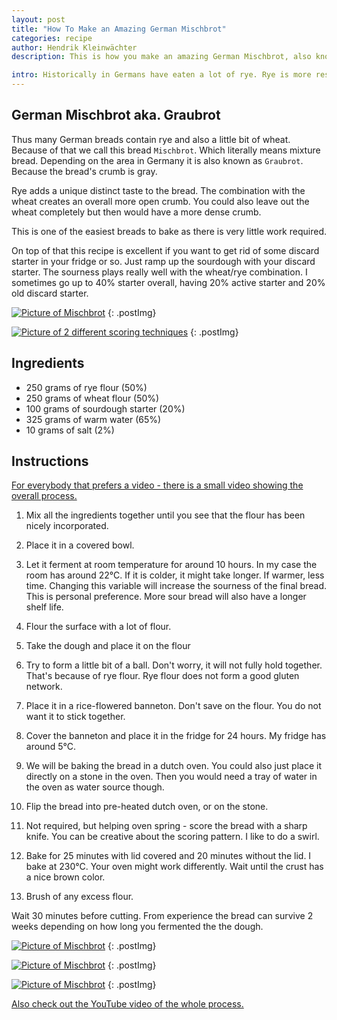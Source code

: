 ```yaml
---
layout: post
title: "How To Make an Amazing German Mischbrot"
categories: recipe
author: Hendrik Kleinwächter
description: This is how you make an amazing German Mischbrot, also known as Graubrot.

intro: Historically in Germans have eaten a lot of rye. Rye is more resistant to cold and yields better crop with the German climate. Rye is planted in September/October and then survives the winter. It can resist temperatures of up to -25°C.
---
```


## German Mischbrot aka. Graubrot

Thus many German breads contain rye and also a little bit of wheat. Because
of that we call this bread `Mischbrot`. Which literally means mixture bread.
Depending on the area in Germany it is also known as `Graubrot`. Because the bread's crumb
is gray.

Rye adds a unique distinct taste to the bread. The combination with the wheat creates
an overall more open crumb. You could also leave out the wheat completely
but then would have a more dense crumb.

This is one of the easiest breads to bake as there is very little work required.

On top of that this recipe is excellent if you want to get rid of some discard
starter in your fridge or so. Just ramp up the sourdough with your discard starter.
The sourness plays really well with the wheat/rye combination. I sometimes go up
to 40% starter overall, having 20% active starter and 20% old discard starter.

<!-- <div><img src="/assets/images/recipes/mischbrot-1.jpg" alt="Picture of Mischbrot"></div>
<div><img src="/assets/images/recipes/mischbrot-2.jpg" alt="Picture of 2 different scoring techniques"></div> -->

[![Picture of Mischbrot](/assets/images/recipes/mischbrot-1.jpg)](/assets/images/recipes/mischbrot-1.jpg)
{: .postImg}

[![Picture of 2 different scoring techniques](/assets/images/recipes/mischbrot-2.jpg)](/assets/images/recipes/mischbrot-2.jpg)
{: .postImg}

## Ingredients

- 250 grams of rye flour (50%)
- 250 grams of wheat flour (50%)
- 100 grams of sourdough starter (20%)
- 325 grams of warm water (65%)
- 10 grams of salt (2%)

## Instructions

[For everybody that prefers a video - there is a small video showing the overall process.](https://youtu.be/l9g4AI_z3uY)

1. Mix all the ingredients together until you see that the flour has been nicely incorporated.

2. Place it in a covered bowl.

3. Let it ferment at room temperature for around 10 hours. In my case
   the room has around 22°C. If it is colder, it might take longer.
   If warmer, less time. Changing this variable will increase the sourness of the
   final bread. This is personal preference. More sour bread will also have a
   longer shelf life.

4. Flour the surface with a lot of flour.

5. Take the dough and place it on the flour

6. Try to form a little bit of a ball. Don't worry, it will not fully hold
   together. That's because of rye flour. Rye flour does not form a good gluten
   network.

7. Place it in a rice-flowered banneton. Don't save on the flour. You do not
   want it to stick together.

8. Cover the banneton and place it in the fridge for 24 hours. My fridge has
   around 5°C.

9. We will be baking the bread in a dutch oven. You could also just place it
   directly on a stone in the oven. Then you would need a tray of water in the
   oven as water source though.

10. Flip the bread into pre-heated dutch oven, or on the stone.

11. Not required, but helping oven spring - score the bread with a sharp knife.
    You can be creative about the scoring pattern. I like to do a swirl.

12. Bake for 25 minutes with lid covered and 20 minutes without the lid.
    I bake at 230°C. Your oven might work differently. Wait until the crust has a
    nice brown color.

13. Brush of any excess flour.

Wait 30 minutes before cutting. From experience the bread can survive 2 weeks
depending on how long you fermented the the dough.

<!-- <div><img src="/assets/images/recipes/mischbrot-3.jpg" alt="Picture of Mischbrot"></div> -->
<!-- <div><img src="/assets/images/recipes/mischbrot-4.jpg" alt="Picture of Mischbrot"></div>
<div><img src="/assets/images/recipes/mischbrot-5.jpg" alt="Picture of Mischbrot"></div> -->

[![Picture of Mischbrot](/assets/images/recipes/mischbrot-3.jpg)](/assets/images/recipes/mischbrot-3.jpg)
{: .postImg}

[![Picture of Mischbrot](/assets/images/recipes/mischbrot-4.jpg)](/assets/images/recipes/mischbrot-4.jpg)
{: .postImg}

[![Picture of Mischbrot](/assets/images/recipes/mischbrot-5.jpg)](/assets/images/recipes/mischbrot-5.jpg)
{: .postImg}

[Also check out the YouTube video of the whole process.](https://youtu.be/l9g4AI_z3uY)
